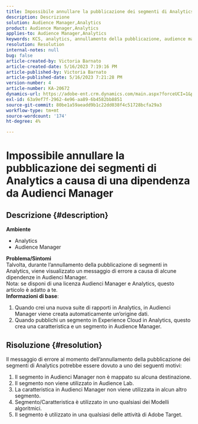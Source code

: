 ```yaml
---
title: Impossibile annullare la pubblicazione dei segmenti di Analytics a causa di una dipendenza da Audienci Manager
description: Descrizione
solution: Audience Manager,Analytics
product: Audience Manager,Analytics
applies-to: Audience Manager,Analytics
keywords: KCS, analytics, annullamento della pubblicazione, audience manager, segmenti
resolution: Resolution
internal-notes: null
bug: false
article-created-by: Victoria Barnato
article-created-date: 5/16/2023 7:19:16 PM
article-published-by: Victoria Barnato
article-published-date: 5/16/2023 7:21:28 PM
version-number: 4
article-number: KA-20672
dynamics-url: https://adobe-ent.crm.dynamics.com/main.aspx?forceUCI=1&pagetype=entityrecord&etn=knowledgearticle&id=08620c86-1ef4-ed11-8848-6045bd006ce9
exl-id: 63a9ef7f-2962-4e96-aa89-6b4582bb8851
source-git-commit: 80be1a59aeadd9b1c22dd038f4c51728bcfa29a3
workflow-type: tm+mt
source-wordcount: '174'
ht-degree: 4%

---
```


# Impossibile annullare la pubblicazione dei segmenti di Analytics a causa di una dipendenza da Audienci Manager

## Descrizione {#description}

<b>Ambiente</b>
- Analytics
- Audience Manager

<b>Problema/Sintomi</b><br>Talvolta, durante l’annullamento della pubblicazione di segmenti in Analytics, viene visualizzato un messaggio di errore a causa di alcune dipendenze in Audienci Manager.<br>Nota: se disponi di una licenza Audienci Manager e Analytics, questo articolo è adatto a te.
 <br><b>Informazioni di base</b>:
1. Quando crei una nuova suite di rapporti in Analytics, in Audienci Manager viene creata automaticamente un’origine dati.
2. Quando pubblichi un segmento in Experience Cloud in Analytics, questo crea una caratteristica e un segmento in Audience Manager.



## Risoluzione {#resolution}


Il messaggio di errore al momento dell’annullamento della pubblicazione dei segmenti di Analytics potrebbe essere dovuto a uno dei seguenti motivi:

1. Il segmento in Audienci Manager non è mappato su alcuna destinazione.
2. Il segmento non viene utilizzato in Audience Lab.
3. La caratteristica in Audienci Manager non viene utilizzata in alcun altro segmento.
4. Segmento/Caratteristica è utilizzato in uno qualsiasi dei Modelli algoritmici.
5. Il segmento è utilizzato in una qualsiasi delle attività di Adobe Target.
